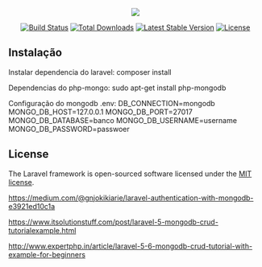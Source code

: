 <p align="center"><img src="https://laravel.com/assets/img/components/logo-laravel.svg"></p>

<p align="center">
<a href="https://travis-ci.org/laravel/framework"><img src="https://travis-ci.org/laravel/framework.svg" alt="Build Status"></a>
<a href="https://packagist.org/packages/laravel/framework"><img src="https://poser.pugx.org/laravel/framework/d/total.svg" alt="Total Downloads"></a>
<a href="https://packagist.org/packages/laravel/framework"><img src="https://poser.pugx.org/laravel/framework/v/stable.svg" alt="Latest Stable Version"></a>
<a href="https://packagist.org/packages/laravel/framework"><img src="https://poser.pugx.org/laravel/framework/license.svg" alt="License"></a>
</p>

## Instalação 
Instalar dependencia do laravel:
 composer install 

Dependencias do php-mongo:
sudo apt-get install php-mongodb

Configuração do mongodb .env:
DB_CONNECTION=mongodb
MONGO_DB_HOST=127.0.0.1
MONGO_DB_PORT=27017
MONGO_DB_DATABASE=banco
MONGO_DB_USERNAME=username
MONGO_DB_PASSWORD=passwoer


## License
The Laravel framework is open-sourced software licensed under the [MIT license](https://opensource.org/licenses/MIT).

https://medium.com/@gnjokikiarie/laravel-authentication-with-mongodb-e3921ed10c1a

https://www.itsolutionstuff.com/post/laravel-5-mongodb-crud-tutorialexample.html

http://www.expertphp.in/article/laravel-5-6-mongodb-crud-tutorial-with-example-for-beginners
